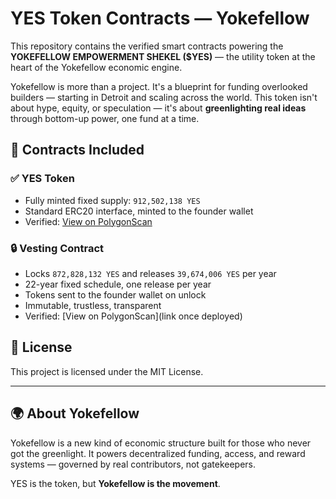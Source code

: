 # YES Token Contracts — Yokefellow

This repository contains the verified smart contracts powering the **YOKEFELLOW EMPOWERMENT SHEKEL ($YES)** — the utility token at the heart of the Yokefellow economic engine.

Yokefellow is more than a project. It's a blueprint for funding overlooked builders — starting in Detroit and scaling across the world. This token isn't about hype, equity, or speculation — it's about **greenlighting real ideas** through bottom-up power, one fund at a time.

## 💎 Contracts Included

### ✅ YES Token
- Fully minted fixed supply: `912,502,138 YES`
- Standard ERC20 interface, minted to the founder wallet
- Verified: [View on PolygonScan](https://polygonscan.com/address/0xc242CE6E81CdE46277cc8231B12Da6AE0569b65E#code)

### 🔒 Vesting Contract
- Locks `872,828,132 YES` and releases `39,674,006 YES` per year
- 22-year fixed schedule, one release per year
- Tokens sent to the founder wallet on unlock
- Immutable, trustless, transparent
- Verified: [View on PolygonScan](link once deployed)

## 📄 License

This project is licensed under the MIT License.

---

## 🌍 About Yokefellow

Yokefellow is a new kind of economic structure built for those who never got the greenlight. It powers decentralized funding, access, and reward systems — governed by real contributors, not gatekeepers.

YES is the token, but **Yokefellow is the movement**.
